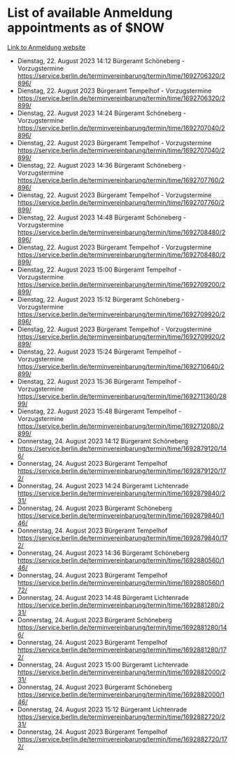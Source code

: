 # List of available Anmeldung appointments as of $NOW
[Link to Anmeldung website](https://service.berlin.de/terminvereinbarung/termin/tag.php?termin=1&anliegen[]=120686&dienstleisterlist=122210,122217,327316,122219,327312,122227,327314,122231,327346,122243,327348,122254,122252,329742,122260,329745,122262,329748,122271,327278,122273,327274,122277,327276,330436,122280,327294,122282,327290,122284,327292,122291,327270,122285,327266,122286,327264,122296,327268,150230,329760,122297,327286,122294,327284,122312,329763,122314,329775,122304,327330,122311,327334,122309,327332,317869,122281,327352,122279,329772,122283,122276,327324,122274,327326,122267,329766,122246,327318,122251,327320,122257,327322,122208,327298,122226,327300&herkunft=http%3A%2F%2Fservice.berlin.de%2Fdienstleistung%2F120686%2F)
- Dienstag, 22. August 2023 14:12 Bürgeramt Schöneberg - Vorzugstermine https://service.berlin.de/terminvereinbarung/termin/time/1692706320/2896/
- Dienstag, 22. August 2023  Bürgeramt Tempelhof - Vorzugstermine https://service.berlin.de/terminvereinbarung/termin/time/1692706320/2899/
- Dienstag, 22. August 2023 14:24 Bürgeramt Schöneberg - Vorzugstermine https://service.berlin.de/terminvereinbarung/termin/time/1692707040/2896/
- Dienstag, 22. August 2023  Bürgeramt Tempelhof - Vorzugstermine https://service.berlin.de/terminvereinbarung/termin/time/1692707040/2899/
- Dienstag, 22. August 2023 14:36 Bürgeramt Schöneberg - Vorzugstermine https://service.berlin.de/terminvereinbarung/termin/time/1692707760/2896/
- Dienstag, 22. August 2023  Bürgeramt Tempelhof - Vorzugstermine https://service.berlin.de/terminvereinbarung/termin/time/1692707760/2899/
- Dienstag, 22. August 2023 14:48 Bürgeramt Schöneberg - Vorzugstermine https://service.berlin.de/terminvereinbarung/termin/time/1692708480/2896/
- Dienstag, 22. August 2023  Bürgeramt Tempelhof - Vorzugstermine https://service.berlin.de/terminvereinbarung/termin/time/1692708480/2899/
- Dienstag, 22. August 2023 15:00 Bürgeramt Tempelhof - Vorzugstermine https://service.berlin.de/terminvereinbarung/termin/time/1692709200/2899/
- Dienstag, 22. August 2023 15:12 Bürgeramt Schöneberg - Vorzugstermine https://service.berlin.de/terminvereinbarung/termin/time/1692709920/2896/
- Dienstag, 22. August 2023  Bürgeramt Tempelhof - Vorzugstermine https://service.berlin.de/terminvereinbarung/termin/time/1692709920/2899/
- Dienstag, 22. August 2023 15:24 Bürgeramt Tempelhof - Vorzugstermine https://service.berlin.de/terminvereinbarung/termin/time/1692710640/2899/
- Dienstag, 22. August 2023 15:36 Bürgeramt Tempelhof - Vorzugstermine https://service.berlin.de/terminvereinbarung/termin/time/1692711360/2899/
- Dienstag, 22. August 2023 15:48 Bürgeramt Tempelhof - Vorzugstermine https://service.berlin.de/terminvereinbarung/termin/time/1692712080/2899/
- Donnerstag, 24. August 2023 14:12 Bürgeramt Schöneberg https://service.berlin.de/terminvereinbarung/termin/time/1692879120/146/
- Donnerstag, 24. August 2023  Bürgeramt Tempelhof https://service.berlin.de/terminvereinbarung/termin/time/1692879120/172/
- Donnerstag, 24. August 2023 14:24 Bürgeramt Lichtenrade https://service.berlin.de/terminvereinbarung/termin/time/1692879840/231/
- Donnerstag, 24. August 2023  Bürgeramt Schöneberg https://service.berlin.de/terminvereinbarung/termin/time/1692879840/146/
- Donnerstag, 24. August 2023  Bürgeramt Tempelhof https://service.berlin.de/terminvereinbarung/termin/time/1692879840/172/
- Donnerstag, 24. August 2023 14:36 Bürgeramt Schöneberg https://service.berlin.de/terminvereinbarung/termin/time/1692880560/146/
- Donnerstag, 24. August 2023  Bürgeramt Tempelhof https://service.berlin.de/terminvereinbarung/termin/time/1692880560/172/
- Donnerstag, 24. August 2023 14:48 Bürgeramt Lichtenrade https://service.berlin.de/terminvereinbarung/termin/time/1692881280/231/
- Donnerstag, 24. August 2023  Bürgeramt Schöneberg https://service.berlin.de/terminvereinbarung/termin/time/1692881280/146/
- Donnerstag, 24. August 2023  Bürgeramt Tempelhof https://service.berlin.de/terminvereinbarung/termin/time/1692881280/172/
- Donnerstag, 24. August 2023 15:00 Bürgeramt Lichtenrade https://service.berlin.de/terminvereinbarung/termin/time/1692882000/231/
- Donnerstag, 24. August 2023  Bürgeramt Schöneberg https://service.berlin.de/terminvereinbarung/termin/time/1692882000/146/
- Donnerstag, 24. August 2023 15:12 Bürgeramt Lichtenrade https://service.berlin.de/terminvereinbarung/termin/time/1692882720/231/
- Donnerstag, 24. August 2023  Bürgeramt Tempelhof https://service.berlin.de/terminvereinbarung/termin/time/1692882720/172/
